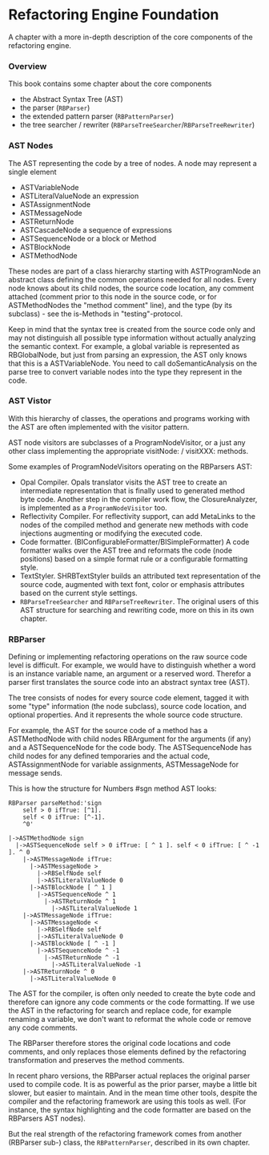 # Refactoring Engine Foundation

A chapter with a more in-depth description of the core components of the refactoring engine.

### Overview

This book contains some chapter about the core components

- the Abstract Syntax Tree (AST)
- the parser (`RBParser`)
- the extended pattern parser (`RBPatternParser`)
- the tree searcher / rewriter (`RBParseTreeSearcher`/`RBParseTreeRewriter`)

### AST Nodes

The AST representing the code by a tree of nodes. A node may represent 
a single element
- ASTVariableNode 
- ASTLiteralValueNode 
an expression
- ASTAssignmentNode
- ASTMessageNode
- ASTReturnNode
- ASTCascadeNode
a sequence of expressions
- ASTSequenceNode
or a block or Method
- ASTBlockNode
- ASTMethodNode

These nodes are part of a class hierarchy starting with ASTProgramNode an abstract class defining the common operations needed for all nodes. Every node knows about its child nodes, the source code location, any comment attached (comment prior to this node in the source code, or for ASTMethodNodes the "method comment" line), and the type (by its subclass) - see the is-Methods in "testing"-protocol.

Keep in mind that the syntax tree is created from the source code only and may not distinguish all possible type information without actually analyzing the semantic context. For example, a global variable is represented as RBGlobalNode, but just from parsing an expression, the AST only knows that this is a ASTVariableNode. You need to call doSemanticAnalysis on the parse tree to convert variable nodes into the  type they represent in the code.

### AST Vistor

With this hierarchy of classes, the operations and programs working with the AST are often implemented with the visitor pattern.

AST node visitors are subclasses of a ProgramNodeVisitor, or a just any other class implementing the appropriate visitNode: / visitXXX: methods.

Some examples of ProgramNodeVisitors operating on the RBParsers AST:

- Opal Compiler. Opals translator visits the AST tree to create an intermediate representation that is finally used to generated method byte code. Another step in the compiler work flow, the ClosureAnalyzer, is implemented as
a `ProgramNodeVisitor` too.
- Reflectivity Compiler. For reflectivity support, can add MetaLinks to the nodes of the compiled method and generate new methods with code injections augmenting or modifying the executed code.
- Code formatter. (BIConfigurableFormatter/BISimpleFormatter) A code formatter walks over the AST tree and reformats the code (node positions) based on a simple format rule or a configurable formatting style.
- TextStyler. SHRBTextStyler builds an attributed text representation of the source code, augmented with text font, color or emphasis attributes based on the current style settings.
- `RBParseTreeSearcher` and `RBParseTreeRewriter`. The original users of this AST structure for searching and rewriting code, more on this in its own chapter.

### RBParser

Defining or implementing refactoring operations on the raw source code level is difficult. For example, we would have to distinguish whether a word is an instance variable name, an argument or a reserved word.
Therefor a parser first translates the source code into an abstract syntax tree (AST).

The tree consists of nodes for every source code element, tagged it with some "type" information (the node subclass), source code location, and optional properties. And it represents the whole source code structure. 

For example, the AST for the source code of a method has a ASTMethodNode with child nodes RBArgument for the arguments (if any) and a ASTSequenceNode for the code body. The ASTSequenceNode has child nodes for any
defined temporaries and the actual code, ASTAssignmentNode for variable assignments, ASTMessageNode for message sends.

This is how the structure for Numbers #sgn method AST looks:

```st
RBParser parseMethod:'sign
	self > 0 ifTrue: [^1].
	self < 0 ifTrue: [^-1].
	^0'
```
```
|->ASTMethodNode sign
  |->ASTSequenceNode self > 0 ifTrue: [ ^ 1 ]. self < 0 ifTrue: [ ^ -1 ]. ^ 0
    |->ASTMessageNode ifTrue:
      |->ASTMessageNode >
        |->RBSelfNode self
        |->ASTLiteralValueNode 0
      |->ASTBlockNode [ ^ 1 ]
        |->ASTSequenceNode ^ 1
          |->ASTReturnNode ^ 1
            |->ASTLiteralValueNode 1
    |->ASTMessageNode ifTrue:
      |->ASTMessageNode <
        |->RBSelfNode self
        |->ASTLiteralValueNode 0
      |->ASTBlockNode [ ^ -1 ]
        |->ASTSequenceNode ^ -1
          |->ASTReturnNode ^ -1
            |->ASTLiteralValueNode -1
    |->ASTReturnNode ^ 0
      |->ASTLiteralValueNode 0
```

The AST for the compiler, is often only needed to create the byte code and therefore can ignore any code comments or the code formatting. If we use the AST in the refactoring for search and replace code, for example renaming a variable, we don't want to reformat the whole code or remove any code comments. 

The RBParser therefore stores the original code locations and code comments, and only replaces those elements defined by the refactoring transformation and preserves the method comments.

In recent pharo versions, the RBParser actual replaces the original parser used to compile code. It is as powerful as the prior parser, maybe a little bit slower, but easier to maintain. And in the mean time other tools, despite the compiler and the refactoring framework are using this tools as well. (For instance, the syntax highlighting and the code formatter are based on the RBParsers AST nodes).

But the real strength of the refactoring framework comes from another (RBParser sub-) class, the 
`RBPatternParser`, described in its own chapter.
